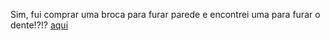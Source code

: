 Sim, fui comprar uma broca para furar parede e encontrei uma para furar o dente!?!?
[aqui](http://microdont.com.br)